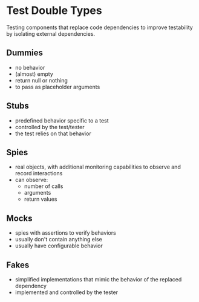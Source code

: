 # Test Double Types

Testing components that replace code dependencies to improve testability by
isolating external dependencies.

## Dummies

- no behavior
- (almost) empty
- return null or nothing
- to pass as placeholder arguments

## Stubs

- predefined behavior specific to a test
- controlled by the test/tester
- the test relies on that behavior

## Spies

- real objects, with additional monitoring capabilities to observe and record interactions
- can observe:
  - number of calls
  - arguments
  - return values

## Mocks

- spies with assertions to verify behaviors
- usually don't contain anything else
- usually have configurable behavior

## Fakes

- simplified implementations that mimic the behavior of the replaced dependency
- implemented and controlled by the tester
